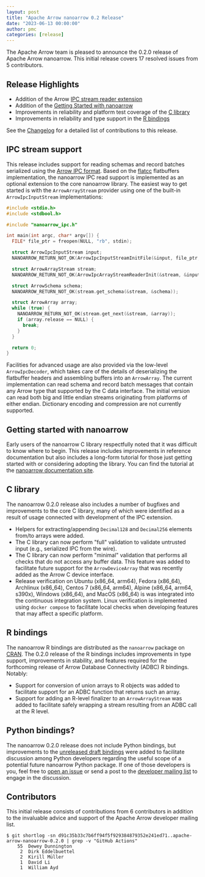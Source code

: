 ```yaml
---
layout: post
title: "Apache Arrow nanoarrow 0.2 Release"
date: "2023-06-13 00:00:00"
author: pmc
categories: [release]
---
```

<!--
{% comment %}
Licensed to the Apache Software Foundation (ASF) under one or more
contributor license agreements.  See the NOTICE file distributed with
this work for additional information regarding copyright ownership.
The ASF licenses this file to you under the Apache License, Version 2.0
(the "License"); you may not use this file except in compliance with
the License.  You may obtain a copy of the License at

http://www.apache.org/licenses/LICENSE-2.0

Unless required by applicable law or agreed to in writing, software
distributed under the License is distributed on an "AS IS" BASIS,
WITHOUT WARRANTIES OR CONDITIONS OF ANY KIND, either express or implied.
See the License for the specific language governing permissions and
limitations under the License.
{% endcomment %}
-->

The Apache Arrow team is pleased to announce the 0.2.0 release of
Apache Arrow nanoarrow. This initial release covers 17 resolved issues from
5 contributors.

## Release Highlights

- Addition of the Arrow [IPC stream reader extension](#ipc-stream-support)
- Addition of the [Getting Started with nanoarrow](#getting-started-with-nanoarrow)
- Improvements in reliability and platform test coverage of the [C library](#c-library)
- Improvements in reliability and type support in the [R bindings](#r-bindings)

See the
[Changelog](https://github.com/apache/arrow-nanoarrow/blob/apache-arrow-nanoarrow-0.2.0/CHANGELOG.md)
for a detailed list of contributions to this release.

## IPC stream support

This release includes support for reading schemas and record batches serialized
using the
[Arrow IPC format](https://arrow.apache.org/docs/format/Columnar.html#serialization-and-interprocess-communication-ipc). Based on the
[flatcc](https://github.com/dvidelabs/flatcc)
flatbuffers implementation, the nanoarrow IPC read support is implemented as
an optional extension to the core nanoarrow library. The easiest way to get
started is with the `ArrowArrayStream` provider using one of the built-in
`ArrowIpcInputStream` implementations:

```c
#include <stdio.h>
#include <stdbool.h>

#include "nanoarrow_ipc.h"

int main(int argc, char* argv[]) {
  FILE* file_ptr = freopen(NULL, "rb", stdin);

  struct ArrowIpcInputStream input;
  NANOARROW_RETURN_NOT_OK(ArrowIpcInputStreamInitFile(&input, file_ptr, false));

  struct ArrowArrayStream stream;
  NANOARROW_RETURN_NOT_OK(ArrowIpcArrayStreamReaderInit(&stream, &input, NULL));

  struct ArrowSchema schema;
  NANOARROW_RETURN_NOT_OK(stream.get_schema(&stream, &schema));

  struct ArrowArray array;
  while (true) {
    NANOARROW_RETURN_NOT_OK(stream.get_next(&stream, &array));
    if (array.release == NULL) {
      break;
    }
  }

  return 0;
}
```

Facilities for advanced usage are also provided via the low-level `ArrowIpcDecoder`,
which takes care of the details of deserializing the flatbuffer headers and
assembling buffers into an `ArrowArray`. The current implementation can read
schema and record batch messages that contain any Arrow type that supported by
the C data interface. The initial version can read both big and little endian
streams originating from platforms of either endian. Dictionary encoding and
compression are not currently supported.

## Getting started with nanoarrow

Early users of the nanoarrow C library respectfully noted that it was difficult
to know where to begin. This release includes improvements in reference documentation
but also includes a long-form tutorial for those just getting started with or
considering adopting the library. You can find the tutorial at the
[nanoarrow documentation site](https://apache.github.io/arrow-nanoarrow/dev/getting-started.html).

## C library

The nanoarrow 0.2.0 release also includes a number of bugfixes and improvements
to the core C library, many of which were identified as a result of usage
connected with development of the IPC extension.

- Helpers for extracting/appending `Decimal128` and `Decimal256` elements
  from/to arrays were added.
- The C library can now perform "full" validation to validate untrusted input
  (e.g., serialized IPC from the wire).
- The C library can now perform "minimal" validation that performs all checks
  that do not access any buffer data. This feature was added to facilitate
  future support for the `ArrowDeviceArray` that was recently added as the
  Arrow C device interface.
- Release verification on Ubuntu (x86_64, arm64), Fedora (x86_64),
  Archlinux (x86_64), Centos 7 (x86_64, arm64), Alpine (x86_64, arm64, s390x),
  Windows (x86_64), and MacOS (x86_64) is was integrated into the continuous
  integration system. Linux verification is implemented using `docker compose`
  to facilitate local checks when developing features that may affect
  a specific platform.

## R bindings

The nanoarrow R bindings are distributed as the `nanoarrow` package on
[CRAN](https://cran.r-project.org/). The 0.2.0 release of the R bindings includes
improvements in type support, improvements in stability, and features required
for the forthcoming release of Arrow Database Connectivity (ADBC) R bindings.
Notably:

- Support for conversion of union arrays to R objects was added to facilitate
  support for an ADBC function that returns such an array.
- Support for adding an R-level finalizer to an `ArrowArrayStream` was added
  to facilitate safely wrapping a stream resulting from an ADBC call at the
  R level.

## Python bindings?

The nanoarrow 0.2.0 release does not include Python bindings, but improvements to the
[unreleased draft bindings](https://github.com/apache/arrow-nanoarrow/tree/main/python)
were added to facilitate discussion among Python developers regarding the useful
scope of a potential future nanoarrow Python package. If one of those developers is
you, feel free to
[open an issue](https://github.com/apache/arrow-nanoarrow/issues/new/choose)
or send a post to the
[developer mailing list](https://lists.apache.org/list.html?dev@arrow.apache.org)
to engage in the discussion.

## Contributors

This initial release consists of contributions from 6 contributors in addition
to the invaluable advice and support of the Apache Arrow developer mailing list.

```
$ git shortlog -sn d91c35b33c7b6ff94f5f929384879352e241ed71..apache-arrow-nanoarrow-0.2.0 | grep -v "GitHub Actions"
    55  Dewey Dunnington
     2  Dirk Eddelbuettel
     2  Kirill Müller
     1  David Li
     1  William Ayd
```
